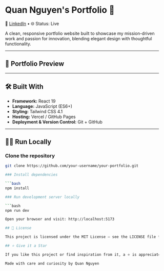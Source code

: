 # Quan Nguyen's Portfolio 🚀

📌 [LinkedIn](https://www.linkedin.com/in/quan-nguyen-127650221/) • 🌐 Status: Live

A clean, responsive portfolio website built to showcase my mission-driven work and passion for innovation, blending elegant design with thoughtful functionality.

---

## 🎨 Portfolio Preview


---

## 🛠️ Built With

- **Framework:** React 19
- **Language:** JavaScript (ES6+)
- **Styling:** Tailwind CSS 4.1
- **Hosting:** Vercel / GitHub Pages
- **Deployment & Version Control:** Git + GitHub

---

## 🧑‍💻 Run Locally

### Clone the repository

```bash
git clone https://github.com/your-username/your-portfolio.git

### Install dependencies

```bash
npm install

### Run development server locally

```bash
npm run dev

Open your browser and visit: http://localhost:5173

## 📄 License

This project is licensed under the MIT License – see the LICENSE file for details.

## ⭐️ Give it a Star

If you like this project or find inspiration from it, a ⭐️ is appreciated.

Made with care and curiosity by Quan Nguyen

